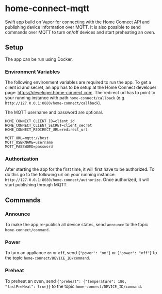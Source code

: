 # home-connect-mqtt

Swift app build on Vapor for connecting with the Home Connect API and publishing device information over MQTT. It is also possible to send commands over MQTT to turn on/off devices and start preheating an oven.

## Setup

The app can be run using Docker.

### Environment Variables

The following environment variables are required to run the app. To get a client id and secret, an app has to be setup at the Home Connect developer page: https://developer.home-connect.com. The redirect url has to point to your running instance with path `home-connect/callback` (e.g. `http://127.0.0.1:8080/home-connect/callback`).

The MQTT username and password are optional.

```
HOME_CONNECT_CLIENT_ID=client_id
HOME_CONNECT_CLIENT_SECRET=client_secret
HOME_CONNECT_REDIRECT_URL=redirect_url

MQTT_URL=mqtt://host
MQTT_USERNAME=username
MQTT_PASSWORD=password
```

### Authorization

After starting the app for the first time, it will first have to be authorized. To do this go to the following url on your running instance: `http://127.0.0.1:8080/home-connect/authorize`. Once authorized, it will start publishing through MQTT.


## Commands

### Announce

To make the app re-publish all device states, send `announce` to the topic `home-connect/command`.

### Power

To turn an appliance `on` or `off`, send `{"power": "on"}` or `{"power": "off"}` to the topic `home-connect/DEVICE_ID/command`.

### Preheat

To preheat an oven, send `{"preheat": {"temperature": 180, "fastPreHeat": true}}` to the topic `home-connect/DEVICE_ID/command`.
